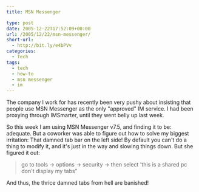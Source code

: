 ```yaml
---
title: MSN Messenger

type: post
date: 2005-12-22T17:52:09+00:00
url: /2005/12/22/msn-messenger/
short-url:
  - http://bit.ly/e4bPVv
categories:
  - Tech
tags:
  - tech
  - how-to
  - msn messenger
  - im
---
```

The company I work for has recently been very pushy about insisting that people use MSN Messenger as the only "approved" IM service. I had been proxying through IMSmarter, until they went belly up last week.

So this week I am using MSN Messenger v7.5, and finding it to be: adequate. But a coworker was able to figure out how to solve my biggest irritation: That damned tab bar on the left side! By default you can't do a thing to modify it, and it's just in the way and slowing things down. But she figured it out:

> go to tools -> options -> security -> then select 'this is a shared pc don't display my tabs"

And thus, the thrice damned tabs from hell are banished!